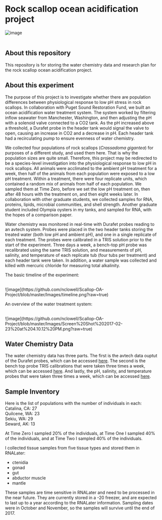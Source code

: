# Rock scallop ocean acidification project

![image](https://upload.wikimedia.org/wikipedia/commons/thumb/1/1d/Crassedoma_giganteum_1.jpg/220px-Crassedoma_giganteum_1.jpg) 
<br>
<br>

## About this repository ##

This repository is for storing the water chemistry data and research plan for the rock scallop ocean acidification project.

## About this experiment ##

The purpose of this project is to investigate whether there are population differences between physiological response to low pH stress in rock scallops. In collaboration with Puget Sound Restoration Fund, we built an ocean acidification water treatment system. The system worked by filtering inflow seawater from Manchester, Washington, and then adjusting the pH with a solenoid valve connected to a CO2 tank. As the pH increased above a threshold, a Durafet probe in the header tank would signal the valve to open, causing an increase in CO2 and a decrease in pH. Each header tank had a recirculating pump to ensure evenness of water chemistry. 

We collected four populations of rock scallops (*Crassadoma gigantea*) for purposes of a different study, and used them here. That is why the population sizes are quite small. Therefore, this project may be redirected to be a species-level investigation into the physiological response to low pH in rock scallops. All animals were acclimated to the ambient pH treatment for a week, then half of the animals from each population were exposed to a low pH treatment. Within a treatment, there were four replicate units, which contained a random mix of animals from half of each population. We sampled them at Time Zero, before we set the low pH treatment on, then after 48 hours with the treatment on, and then eight weeks later. In collaboration with other graduate students, we collected samples for RNA, proteins, lipids, microbial communities, and shell strength. Another graduate student included Olympia oysters in my tanks, and sampled for RNA, with the hopes of a comparison paper.

Water chemistry was monitored in real-time with Durafet probes reading to an avtech system. Probes were placed in the two header tanks storing the treated water (both low pH and ambient pH), and one in a single replicate of each treatment. The probes were calibrated in a TRIS solution prior to the start of the experiment. Three days a week, a bench-top pH probe was recalibrated using the same TRIS solution, and measurements of pH, salinity, and temperature of each replicate tub (four tubs per treatment) and each header tank were taken. In addition, a water sample was collected and killed with mercuric chloride for measuring total alkalinity.

The basic timeline of the experiment:

<br>
![image](https://github.com/nclowell/Scallop-OA-Project/blob/master/Images/timeline.png?raw=true)
<br>

An overview of the water treatment system:

<br>
![image](https://github.com/nclowell/Scallop-OA-Project/blob/master/Images/Screen%20Shot%202017-02-23%20at%204.10.12%20PM.png?raw=true)
<br>

## Water Chemistry Data

The water chemistry data has three parts. The first is the avtech data ouptut of the Durafet probes, which can be accessed [here](https://github.com/nclowell/Scallop-OA-Project/tree/master/Data/avtech). The second is the bench top probe TRIS calibrations that were taken three times a week, which can be accessed [here](https://github.com/nclowell/Scallop-OA-Project/tree/master/Data/TRIScalibs). And lastly, the pH, salinity, and temperature probes that were taken three times a week, which can be accessed [here](https://github.com/nclowell/Scallop-OA-Project/tree/master/Data/SW.chem.dps).

## Sample Inventory

Here is the list of populations with the number of individuals in each:
Catalina, CA: 27
<br>Quilcene, WA: 23
<br>Sekiu, WA: 29
<br>Seward, AK: 13

At Time Zero I sampled 20% of the individuals, at Time One I sampled 40% of the individuals, and at Time Two I sampled 40% of the individuals.

I collected tissue samples from five tissue types and stored them in RNALater:
- ctenidia
- gonad
- gut
- abductor muscle
- mantle

These samples are time sensitive in RNALater and need to be processed in the near future. They are currently stored in a -20 freezer, and are expected to last up to a year according to the RNALater information. Sampling dates were in October and November, so the samples will survive until the end of 2017.
